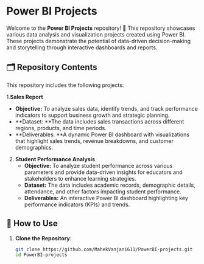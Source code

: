 # Power BI Projects

Welcome to the **Power BI Projects** repository! 🎉 This repository showcases various data analysis and visualization projects created using Power BI. These projects demonstrate the potential of data-driven decision-making and storytelling through interactive dashboards and reports.

## 🗂️ Repository Contents

This repository includes the following projects:

1.**Sales Report**
   - **Objective:** To analyze sales data, identify trends, and track performance indicators to support business growth and strategic planning.
   - **Dataset: **The data includes sales transactions across different regions, products, and time periods.
   - **Deliverables: **A dynamic Power BI dashboard with visualizations that highlight sales trends, revenue breakdowns, and customer demographics.

2. **Student Performance Analysis**
   - **Objective:** To analyze student performance across various parameters and provide data-driven insights for educators and stakeholders to enhance learning strategies.
   - **Dataset:** The data includes academic records, demographic details, attendance, and other factors impacting student performance.
   - **Deliverables:** An interactive Power BI dashboard highlighting key performance indicators (KPIs) and trends.


## 🚀 How to Use

1. **Clone the Repository**:  
   ```bash
   git clone https://github.com/MahekVanjani611/PowerBI-projects.git
   cd PowerBI-projects

